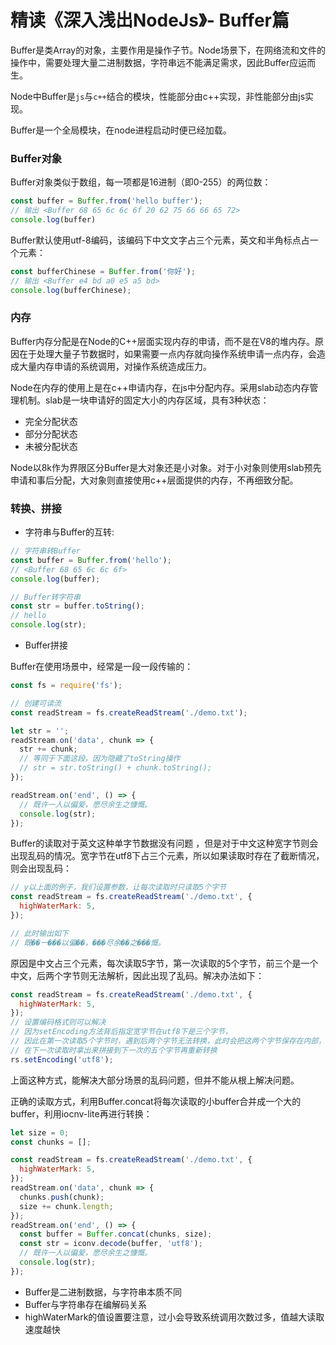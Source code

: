 # 精读《深入浅出NodeJs》- Buffer篇

Buffer是类Array的对象，主要作用是操作子节。Node场景下，在网络流和文件的操作中，需要处理大量二进制数据，字符串远不能满足需求，因此Buffer应运而生。

Node中Buffer是`js`与`c++`结合的模块，性能部分由c++实现，非性能部分由js实现。

Buffer是一个全局模块，在node进程启动时便已经加载。

### Buffer对象

Buffer对象类似于数组，每一项都是16进制（即0-255）的两位数：

```js
const buffer = Buffer.from('hello buffer');
// 输出 <Buffer 68 65 6c 6c 6f 20 62 75 66 66 65 72>
console.log(buffer)
```

Buffer默认使用utf-8编码，该编码下中文文字占三个元素，英文和半角标点占一个元素：

```js
const bufferChinese = Buffer.from('你好');
// 输出 <Buffer e4 bd a0 e5 a5 bd>
console.log(bufferChinese);
```

### 内存

Buffer内存分配是在Node的C++层面实现内存的申请，而不是在V8的堆内存。原因在于处理大量子节数据时，如果需要一点内存就向操作系统申请一点内存，会造成大量内存申请的系统调用，对操作系统造成压力。

Node在内存的使用上是在c++申请内存，在js中分配内存。采用slab动态内存管理机制。slab是一块申请好的固定大小的内存区域，具有3种状态：

- 完全分配状态
- 部分分配状态
- 未被分配状态

Node以8k作为界限区分Buffer是大对象还是小对象。对于小对象则使用slab预先申请和事后分配，大对象则直接使用c++层面提供的内存，不再细致分配。

### 转换、拼接

- 字符串与Buffer的互转:

```js
// 字符串转Buffer
const buffer = Buffer.from('hello');
// <Buffer 68 65 6c 6c 6f>
console.log(buffer);

// Buffer转字符串
const str = buffer.toString();
// hello
console.log(str);
```

- Buffer拼接

Buffer在使用场景中，经常是一段一段传输的：

```js
const fs = require('fs');

// 创建可读流
const readStream = fs.createReadStream('./demo.txt');

let str = '';
readStream.on('data', chunk => {
  str += chunk;
  // 等同于下面这段，因为隐藏了toString操作
  // str = str.toString() + chunk.toString();
});

readStream.on('end', () => {
  // 既许一人以偏爱，愿尽余生之慷慨。
  console.log(str);
});
```

Buffer的读取对于英文这种单字节数据没有问题 ，但是对于中文这种宽字节则会出现乱码的情况。宽字节在utf8下占三个元素，所以如果读取时存在了截断情况，则会出现乱码：

```js
// y以上面的例子，我们设置参数，让每次读取时只读取5个字节
const readStream = fs.createReadStream('./demo.txt', {
  highWaterMark: 5,
});

// 此时输出如下
// 既��一���以偏��，���尽余��之���慨。
```

原因是中文占三个元素，每次读取5字节，第一次读取的5个字节，前三个是一个中文，后两个字节则无法解析，因此出现了乱码。解决办法如下：

```js
const readStream = fs.createReadStream('./demo.txt', {
  highWaterMark: 5,
});
// 设置编码格式则可以解决
// 因为setEncoding方法背后指定宽字节在utf8下是三个字节，
// 因此在第一次读取5个字节时，遇到后两个字节无法转换，此时会把这两个字节保存在内部，
// 在下一次读取时拿出来拼接到下一次的五个字节再重新转换
rs.setEncoding('utf8');
```

上面这种方式，能解决大部分场景的乱码问题，但并不能从根上解决问题。

正确的读取方式，利用Buffer.concat将每次读取的小buffer合并成一个大的buffer，利用iocnv-lite再进行转换：

```js
let size = 0;
const chunks = [];

const readStream = fs.createReadStream('./demo.txt', {
  highWaterMark: 5,
});
readStream.on('data', chunk => {
  chunks.push(chunk);
  size += chunk.length;
});
readStream.on('end', () => {
  const buffer = Buffer.concat(chunks, size);
  const str = iconv.decode(buffer, 'utf8');
  // 既许一人以偏爱，愿尽余生之慷慨。
  console.log(str);
});
```

- Buffer是二进制数据，与字符串本质不同
- Buffer与字符串存在编解码关系
- highWaterMark的值设置要注意，过小会导致系统调用次数过多，值越大读取速度越快